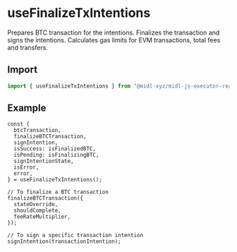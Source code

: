 # useFinalizeTxIntentions

Prepares BTC transaction for the intentions. Finalizes the transaction and signs the intentions.
Calculates gas limits for EVM transactions, total fees and transfers.

## Import

```ts
import { useFinalizeTxIntentions } from "@midl-xyz/midl-js-executor-react";
```

## Example

```tsx
const {
  btcTransaction,
  finalizeBTCTransaction,
  signIntention,
  isSuccess: isFinalizedBTC,
  isPending: isFinalizingBTC,
  signIntentionState,
  isError,
  error,
} = useFinalizeTxIntentions();

// To finalize a BTC transaction
finalizeBTCTransaction({
  stateOverride,
  shouldComplete,
  feeRateMultiplier,
});

// To sign a specific transaction intention
signIntention(transactionIntention);
```
